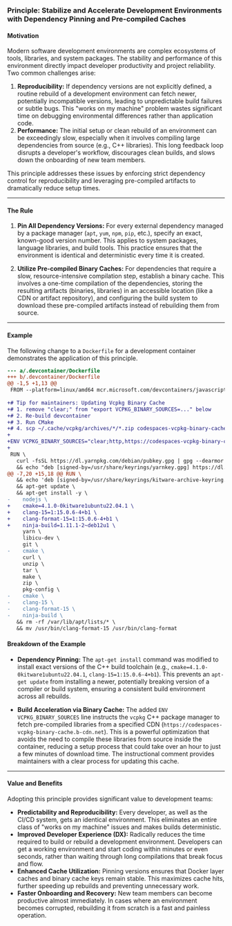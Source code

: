 ### **Principle: Stabilize and Accelerate Development Environments with Dependency Pinning and Pre-compiled Caches**

#### **Motivation**

Modern software development environments are complex ecosystems of tools, libraries, and system packages. The stability and performance of this environment directly impact developer productivity and project reliability. Two common challenges arise:

1.  **Reproducibility:** If dependency versions are not explicitly defined, a routine rebuild of a development environment can fetch newer, potentially incompatible versions, leading to unpredictable build failures or subtle bugs. This "works on my machine" problem wastes significant time on debugging environmental differences rather than application code.
2.  **Performance:** The initial setup or clean rebuild of an environment can be exceedingly slow, especially when it involves compiling large dependencies from source (e.g., C++ libraries). This long feedback loop disrupts a developer's workflow, discourages clean builds, and slows down the onboarding of new team members.

This principle addresses these issues by enforcing strict dependency control for reproducibility and leveraging pre-compiled artifacts to dramatically reduce setup times.

---

#### **The Rule**

1.  **Pin All Dependency Versions:** For every external dependency managed by a package manager (`apt`, `yum`, `npm`, `pip`, etc.), specify an exact, known-good version number. This applies to system packages, language libraries, and build tools. This practice ensures that the environment is identical and deterministic every time it is created.

2.  **Utilize Pre-compiled Binary Caches:** For dependencies that require a slow, resource-intensive compilation step, establish a binary cache. This involves a one-time compilation of the dependencies, storing the resulting artifacts (binaries, libraries) in an accessible location (like a CDN or artifact repository), and configuring the build system to download these pre-compiled artifacts instead of rebuilding them from source.

---

#### **Example**

The following change to a `Dockerfile` for a development container demonstrates the application of this principle.

```diff
--- a/.devcontainer/Dockerfile
+++ b/.devcontainer/Dockerfile
@@ -1,5 +1,13 @@
 FROM --platform=linux/amd64 mcr.microsoft.com/devcontainers/javascript-node:22
 
+# Tip for maintainers: Updating Vcpkg Binary Cache
+# 1. remove "clear;" from "export VCPKG_BINARY_SOURCES=..." below
+# 2. Re-build devcontainer
+# 3. Run CMake
+# 4. scp ~/.cache/vcpkg/archives/*/*.zip codespaces-vcpkg-binary-cache@storage.bunnycdn.com:/
+
+ENV VCPKG_BINARY_SOURCES="clear;http,https://codespaces-vcpkg-binary-cache.b-cdn.net/{sha}.zip,read"
+
 RUN \
   curl -fsSL https://dl.yarnpkg.com/debian/pubkey.gpg | gpg --dearmor > /usr/share/keyrings/yarnkey.gpg \
   && echo "deb [signed-by=/usr/share/keyrings/yarnkey.gpg] https://dl.yarnpkg.com/debian stable main" > /etc/apt/sources.list.d/yarn.list \
@@ -7,20 +15,18 @@ RUN \
   && echo 'deb [signed-by=/usr/share/keyrings/kitware-archive-keyring.gpg] https://apt.kitware.com/ubuntu/ jammy main' > /etc/apt/sources.list.d/kitware.list \
   && apt-get update \
   && apt-get install -y \
-    nodejs \
+    cmake=4.1.0-0kitware1ubuntu22.04.1 \
+    clang-15=1:15.0.6-4+b1 \
+    clang-format-15=1:15.0.6-4+b1 \
+    ninja-build=1.11.1-2~deb12u1 \
     yarn \
     libicu-dev \
     git \
-    cmake \
     curl \
     unzip \
     tar \
     make \
     zip \
     pkg-config \
-    cmake \
-    clang-15 \
-    clang-format-15 \
-    ninja-build \
   && rm -rf /var/lib/apt/lists/* \
   && mv /usr/bin/clang-format-15 /usr/bin/clang-format
```

#### **Breakdown of the Example**

*   **Dependency Pinning:** The `apt-get install` command was modified to install exact versions of the C++ build toolchain (e.g., `cmake=4.1.0-0kitware1ubuntu22.04.1`, `clang-15=1:15.0.6-4+b1`). This prevents an `apt-get update` from installing a newer, potentially breaking version of a compiler or build system, ensuring a consistent build environment across all rebuilds.

*   **Build Acceleration via Binary Cache:** The added `ENV VCPKG_BINARY_SOURCES` line instructs the `vcpkg` C++ package manager to fetch pre-compiled libraries from a specified CDN (`https://codespaces-vcpkg-binary-cache.b-cdn.net`). This is a powerful optimization that avoids the need to compile these libraries from source inside the container, reducing a setup process that could take over an hour to just a few minutes of download time. The instructional comment provides maintainers with a clear process for updating this cache.

---

#### **Value and Benefits**

Adopting this principle provides significant value to development teams:

*   **Predictability and Reproducibility:** Every developer, as well as the CI/CD system, gets an identical environment. This eliminates an entire class of "works on my machine" issues and makes builds deterministic.
*   **Improved Developer Experience (DX):** Radically reduces the time required to build or rebuild a development environment. Developers can get a working environment and start coding within minutes or even seconds, rather than waiting through long compilations that break focus and flow.
*   **Enhanced Cache Utilization:** Pinning versions ensures that Docker layer caches and binary cache keys remain stable. This maximizes cache hits, further speeding up rebuilds and preventing unnecessary work.
*   **Faster Onboarding and Recovery:** New team members can become productive almost immediately. In cases where an environment becomes corrupted, rebuilding it from scratch is a fast and painless operation.